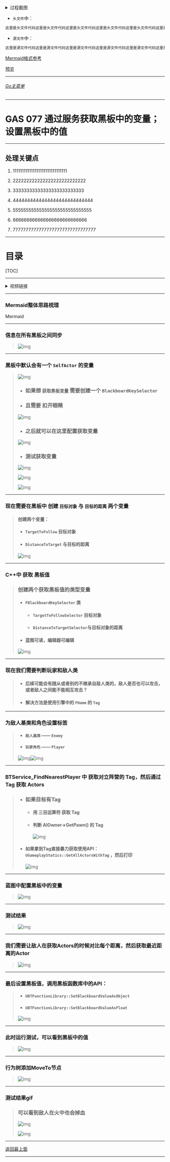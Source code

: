 <details>
<summary>过程截图</summary>

>

------

</details>




+ `头文件`中：
```cpp
这里是头文件代码这里是头文件代码这里是头文件代码这里是头文件代码这里是头文件代码这里是头文件代码
```

+ `源文件`中：
```cpp
这里是源文件代码这里是源文件代码这里是源文件代码这里是源文件代码这里是源文件代码这里是源文件代码
```

[Mermaid格式参考](https://github.com/liyunlong618/LiYunLongKnowledgeLibrary/blob/main/Mermaid%E6%A0%BC%E5%BC%8F%E5%8F%82%E8%80%83.md)

[预览](https://github.com/liyunlong618/LiYunLongKnowledgeLibrary/tree/main/UECPP/Models/GAS/GAS_2_Aura)



___________________________________________________________________________________________
###### [Go主菜单](../MainMenu.md)
___________________________________________________________________________________________

# GAS 077 通过服务获取黑板中的变量；设置黑板中的值
___________________________________________________________________________________________

## 处理关键点

1. 111111111111111111111111111111

2. 222222222222222222222222222

3. 33333333333333333333333333

4. 4444444444444444444444444444

5. 555555555555555555555555555555

6. 666666666666666666666666666

7. 77777777777777777777777777777777

___________________________________________________________________________________________

# 目录


[TOC]


___________________________________________________________________________________________

<details>
<summary>视频链接</summary>

[4. Blackboard Keys_哔哩哔哩_bilibili](https://www.bilibili.com/video/BV1JD421E7yC?p=164&vd_source=9e1e64122d802b4f7ab37bd325a89e6c)

[5. Finding the Nearest Player_哔哩哔哩_bilibili](https://www.bilibili.com/video/BV1JD421E7yC?p=165&vd_source=9e1e64122d802b4f7ab37bd325a89e6c)

------

</details>

___________________________________________________________________________________________

### Mermaid整体思路梳理

Mermaid

___________________________________________________________________________________________

### 信息在所有黑板之间同步

> ![img](https://api2.mubu.com/v3/document_image/25165450_a2834395-91ef-4b86-f426-abdc04e1db97.png)

------

### 黑板中默认会有一个 `SelfActor` 的变量

> ![img](https://api2.mubu.com/v3/document_image/25165450_3728c5cc-a3f1-46f3-a51a-202741a31faf.png)
>
> - ### 如果想 `获取黑板变量` 需要创建一个 `BlackboardKeySelector`
>
> - ### 且需要 扣开眼睛
>
> ![img](https://api2.mubu.com/v3/document_image/25165450_bebf17d5-945e-4fa9-aa96-98fbfbbcaf94.png)
>
> - ### 之后就可以在这里配置获取变量
>
> ![img](https://api2.mubu.com/v3/document_image/25165450_c7616ab2-c231-4440-be3d-3ba76fe7bd85.png)
>
> - ### 测试获取变量
>
> ![img](https://api2.mubu.com/v3/document_image/25165450_c7616ab2-c231-4440-be3d-3ba76fe7bd85.png)
>
> ![img](https://api2.mubu.com/v3/document_image/25165450_a56554ac-0d2c-41b7-b1a8-af92730db497.png)
>
> ![img](https://api2.mubu.com/v3/document_image/25165450_7ce6ab95-36ec-42ef-c227-9d841b32157d.png)

------

### 现在需要在黑板中 创建 `目标对象` 与 `目标的距离` 两个变量

> #### 创建两个变量：
>
> - #### `TargetToFollow` 目标对象
>
> - #### `DistanceToTarget` 与目标的距离
>
>
> ![img](https://api2.mubu.com/v3/document_image/25165450_d1d8b5f3-e5ef-422f-f130-382582dbb10f.png)

------

### C++中 获取 黑板值

> ### 创建两个获取黑板值的类型变量
>
> - #### `FBlackboardKeySelector` 类
>
>   - #### `TargetToFollowSelector` 目标对象
>
>   - #### `DistanceToTargetSelector`与目标对象的距离
>
> - #### 蓝图可读，编辑器可编辑
>
> ![img](https://api2.mubu.com/v3/document_image/25165450_8940171f-d4ae-4789-fbba-1e42224b4d96.png)

------

### 现在我们需要判断玩家和敌人类

> - #### 后续可能会有随从或者别的不继承自敌人类的，敌人是否也可以攻击，或者敌人之间能不能相互攻击？
>
>- #### 解决方法是使用引擎中的 `FName` 的 `Tag`

------

### 为敌人基类和角色设置标签

> - #### `敌人基类` —— `Enemy`
>
> - #### `玩家角色` —— `Player`
>
> ![img](https://api2.mubu.com/v3/document_image/25165450_27a0a55b-d469-4e47-9de3-bc9866e8372f.png)![img](https://api2.mubu.com/v3/document_image/25165450_a59e5e76-58a6-4bfd-d989-e9d6e68ccf21.png)

------

### BTService_FindNearestPlayer 中 获取对立阵营的 Tag，然后通过 Tag 获取 Actors

> - ### 如果目标有Tag
>
>   - #### 用 三目运算符 获取 Tag
>
>   - #### 判断 AIOwner->GetPawn() 的 Tag
>
>     ![img](https://api2.mubu.com/v3/document_image/25165450_751c5fe8-2ac3-41a8-feb2-b7ef9d2424e3.png)
>
> - #### 如果拿到Tag直接暴力获取使用API：`UGameplayStatics::GetAllActorsWithTag` ，然后打印
>
>   ![img](https://api2.mubu.com/v3/document_image/25165450_6cfae26f-64d0-441c-caf2-1a83974ceaa0.png)
>

------

### 蓝图中配置黑板中的变量

> ![img](https://api2.mubu.com/v3/document_image/25165450_7f6bc2fc-c5a8-4a18-9419-de3b4cf2a3c4.png)

------

### 测试结果

> ![img](https://api2.mubu.com/v3/document_image/25165450_2e556f6b-8d24-4490-b46a-b5f322d340a8.png)

------

### 我们需要让敌人在获取Actors的时候对比每个距离，然后获取最近距离的Actor

> ![img](https://api2.mubu.com/v3/document_image/25165450_eeda20b1-07d5-44ca-efd6-1e932e37a7bc.png)

------

### 最后设置黑板值，调用黑板函数库中的API：

> - #### `UBTFunctionLibrary::SetBlackboardValueAsObject`
>
> - #### `UBTFunctionLibrary::SetBlackboardValueAsFloat`
>
> ![img](https://api2.mubu.com/v3/document_image/25165450_c21b87bd-3a79-4dd3-a291-4ae825622257.png)

------

### 此时运行测试，可以看到黑板中的值

> ![img](https://api2.mubu.com/v3/document_image/25165450_3788ec74-8398-456c-d963-70ced3860906.png)

------

### 行为树添加MoveTo节点

> ![img](https://api2.mubu.com/v3/document_image/25165450_d1b84042-322f-49f9-f716-e5881e860918.png)

------

### 测试结果gif

> ### 可以看到敌人在火中也会掉血
>
> ![img](https://api2.mubu.com/v3/document_image/25165450_0d2ff8b3-d246-4d79-b36f-045b6c22ee7f.png)
>
> ![img](https://api2.mubu.com/v3/document_image/25165450_0d2ff8b3-d246-4d79-b36f-045b6c22ee7f.png)


___________________________________________________________________________________________

[返回最上面](#Go主菜单)

___________________________________________________________________________________________